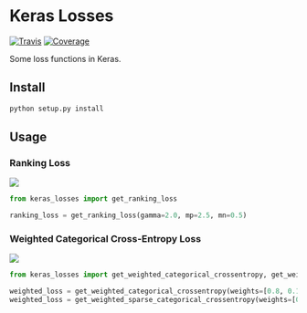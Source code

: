 # Keras Losses

[![Travis](https://travis-ci.org/CyberZHG/keras-losses.svg)](https://travis-ci.org/CyberZHG/keras-losses)
[![Coverage](https://coveralls.io/repos/github/CyberZHG/keras-losses/badge.svg?branch=master)](https://coveralls.io/github/CyberZHG/keras-losses)

Some loss functions in Keras.

## Install

```bash
python setup.py install
```

## Usage

### Ranking Loss

![](https://user-images.githubusercontent.com/853842/46719694-29ed0400-cca1-11e8-9be5-9bf298952d90.png)

```python
from keras_losses import get_ranking_loss

ranking_loss = get_ranking_loss(gamma=2.0, mp=2.5, mn=0.5)
```

### Weighted Categorical Cross-Entropy Loss

![](https://user-images.githubusercontent.com/853842/46720488-3eca9700-cca3-11e8-845d-b44adc31df74.png)

```python
from keras_losses import get_weighted_categorical_crossentropy, get_weighted_sparse_categorical_crossentropy

weighted_loss = get_weighted_categorical_crossentropy(weights=[0.8, 0.1, 0.2, 0.3, 0.4])
weighted_loss = get_weighted_sparse_categorical_crossentropy(weights=[0.8, 0.1, 0.2, 0.3, 0.4])
```

